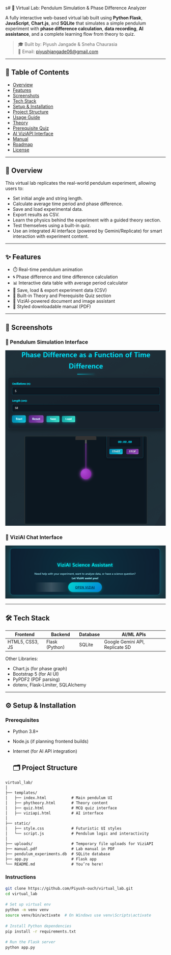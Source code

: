 s# 🧪 Virtual Lab: Pendulum Simulation & Phase Difference Analyzer

A fully interactive web-based virtual lab built using **Python Flask**, **JavaScript**, **Chart.js**, and **SQLite** that simulates a simple pendulum experiment with **phase difference calculation**, **data recording**, **AI assistance**, and a complete learning flow from theory to quiz.

> 🎓 Built by: Piyush Jangade & Sneha Chaurasia  
> 📧 Email: piyushjangade06@gmail.com

---

## 📌 Table of Contents

- [Overview](#overview)
- [Features](#features)
- [Screenshots](#screenshots)
- [Tech Stack](#tech-stack)
- [Setup & Installation](#setup--installation)
- [Project Structure](#project-structure)
- [Usage Guide](#usage-guide)
- [Theory](#theory)
- [Prerequisite Quiz](#prerequisite-quiz)
- [AI ViziAPI Interface](#ai-viziapi-interface)
- [Manual](#manual)
- [Roadmap](#roadmap)
- [License](#license)

---

## 📖 Overview

This virtual lab replicates the real-world pendulum experiment, allowing users to:
- Set initial angle and string length.
- Calculate average time period and phase difference.
- Save and load experimental data.
- Export results as CSV.
- Learn the physics behind the experiment with a guided theory section.
- Test themselves using a built-in quiz.
- Use an integrated AI interface (powered by Gemini/Replicate) for smart interaction with experiment content.

---

## ✨ Features

- ⏱️ Real-time pendulum animation  
- 🌀 Phase difference and time difference calculation  
- 📊 Interactive data table with average period calculator  
- 💾 Save, load & export experiment data (CSV)  
- 📘 Built-in Theory and Prerequisite Quiz section  
- 🤖 ViziAI-powered document and image assistant  
- 📄 Styled downloadable manual (PDF)

---

## 📸 Screenshots

### 🔁 Pendulum Simulation Interface
![Pendulum Simulation](assets/interface.png)

### 🤖 ViziAI Chat Interface
![ViziAI](assets/vizi.png)


---

## 🛠️ Tech Stack

| Frontend        | Backend     | Database | AI/ML APIs        |
|-----------------|-------------|----------|-------------------|
| HTML5, CSS3, JS | Flask (Python) | SQLite    | Google Gemini API, Replicate SD |

Other Libraries:
- Chart.js (for phase graph)
- Bootstrap 5 (for AI UI)
- PyPDF2 (PDF parsing)
- dotenv, Flask-Limiter, SQLAlchemy

---

## ⚙️ Setup & Installation

### Prerequisites
- Python 3.8+
- Node.js (if planning frontend builds)
- Internet (for AI API integration)

  ## 🗂️ Project Structure

```
virtual_lab/
│
├── templates/
│   ├── index.html           # Main pendulum UI
│   ├── phytheory.html       # Theory content
│   ├── quiz.html            # MCQ quiz interface
│   ├── viziapi.html         # AI interface
│
├── static/
│   ├── style.css            # Futuristic UI styles
│   └── script.js            # Pendulum logic and interactivity
│
├── uploads/                 # Temporary file uploads for ViziAPI
├── manual.pdf               # Lab manual in PDF
├── pendulum_experiments.db  # SQLite database
├── app.py                   # Flask app
└── README.md                # You’re here!
```

### Instructions

```bash
git clone https://github.com/Piyush-ouch/virtual_lab.git
cd virtual_lab

# Set up virtual env
python -m venv venv
source venv/bin/activate  # On Windows use venv\Scripts\activate

# Install Python dependencies
pip install -r requirements.txt

# Run the Flask server
python app.py





